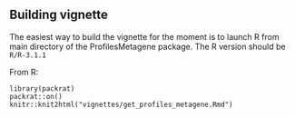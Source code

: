 ## Building vignette

The easiest way to build the vignette for the moment is to launch R from main
directory of the ProfilesMetagene package. The R version should be `R/R-3.1.1`

From R:
```
library(packrat)
packrat::on()
knitr::knit2html("vignettes/get_profiles_metagene.Rmd")
```
